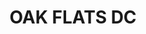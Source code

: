 ---
facts:
- Oak Flats is a suburb of Shellharbour City, located in the Illawarra region of New
  South Wales, Australia.
- It is situated approximately 100km south of Sydney.
- The name "Oak Flats" is derived from the abundance of oak trees that once grew in
  the area.
- Oak Flats is bordered by Lake Illawarra to the west and the Pacific Ocean to the
  east.
- The suburb is known for its relaxed coastal lifestyle.
- Oak Flats Public School was established in 1886.
- The area is home to several sporting clubs, including football (soccer), rugby league,
  and cricket.
- Oak Flats has a small shopping centre that caters to the local community.
- The suburb is well-connected by road and rail to surrounding areas.
- The local Aboriginal people are the Wodi Wodi people.
historical_events: []
lastmod: '2025-04-09T01:13:23+00:00'
latitude: -34.592433
layout: suburb
longitude: 150.84584
notable_people: []
postcode: '2529'
state: NSW
title: OAK FLATS DC
tourist_locations:
- name: Oak Flats Bowling and Recreation Club
- name: Central Park
- name: Shellharbour City Centre
  url: https://www.shellharbour.nsw.gov.au/
url: /nsw/oak-flats-dc/
---